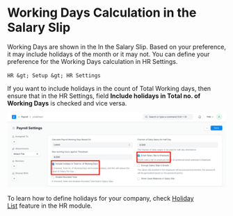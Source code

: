 
# Working Days Calculation in the Salary Slip



Working Days are shown in the In the Salary Slip. Based on your preference, it may include holidays of the month or it may not. You can define your preference for the Working Days calculation in HR Settings.


`HR &gt; Setup &gt; HR Settings`


If you want to include holidays in the count of Total Working days, then ensure that in the HR Settings, field **Include holidays in Total no. of Working Days** is checked and vice versa.


![Role Desk Permission](/files/hr-working-days.png)


To learn how to define holidays for your company, check [Holiday List](/docs/en/human-resources/holiday-list) feature in the HR module.




